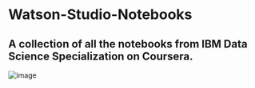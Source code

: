 # Watson-Studio-Notebooks
## A collection of all the notebooks from IBM Data Science Specialization on Coursera.
![image](https://user-images.githubusercontent.com/30884324/144474845-2ea4b3fb-8344-4e31-b9ba-d0302524bb8f.png)
